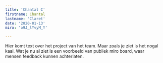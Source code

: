 ```yaml
---
title: 'Chantal C'
firstname: Chantal
lastname: 'Claret'
date: '2020-01-13'
miro: 'o9J_lYvyM_Y'

---
```


Hier komt text over het project van het team. Maar zoals je ziet is het nogal kaal. Wat je nu al ziet is een voorbeeld van publiek miro board, waar mensen feedback kunnen achterlaten.


